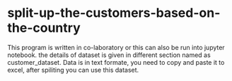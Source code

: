 # split-up-the-customers-based-on-the-country
This program is written in co-laboratory or this can also be run into jupyter notebook. the details of dataset is given in different section named as customer_dataset. Data is in text formate, you need to copy and paste it to excel, after spiliting you can use this dataset.
